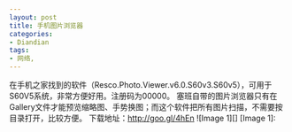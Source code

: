 ```yaml
---
layout: post
title: 手机图片浏览器
categories:
- Diandian
tags:
- 网络, 
---
```

在手机之家找到的软件（Resco.Photo.Viewer.v6.0.S60v3.S60v5），可用于S60V5系统，非常方便好用。注册码为00000。 塞班自带的图片浏览器只有在Gallery文件才能预览缩略图、手势换图；而这个软件把所有图片扫描，不需要按目录打开，比较方便。 下载地址：http://goo.gl/4hEn !\[Image 1\]\[\] \[Image 1\]: